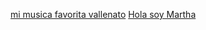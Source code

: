 [mi musica favorita vallenato](https://www.youtube.com/watch?v=FylpygEYYbE)
[Hola soy Martha](https://github.com/mmayala/PROFILE)